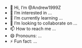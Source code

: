 - 👋 Hi, I’m @Andrew1999Z
- 👀 I’m interested in ...
- 🌱 I’m currently learning ...
- 💞️ I’m looking to collaborate on ...
- 📫 How to reach me ...
- 😄 Pronouns: ...
- ⚡ Fun fact: ...

<!---
Andrew1999Z/Andrew1999Z is a ✨ special ✨ repository because its `README.md` (this file) appears on your GitHub profile.
You can click the Preview link to take a look at your changes.
--->
